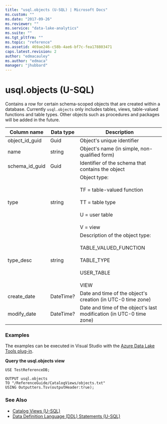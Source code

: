 ```yaml
---
title: "usql.objects (U-SQL) | Microsoft Docs"
ms.custom: ""
ms.date: "2017-09-26"
ms.reviewer: ""
ms.service: "data-lake-analytics"
ms.suite: ""
ms.tgt_pltfrm: ""
ms.topic: "reference"
ms.assetid: 469ae246-c58b-4ae6-bf7c-fea178803471
caps.latest.revision: 2
author: "edmacauley"
ms.author: "edmaca"
manager: "jhubbard"
---
```

# usql.objects (U-SQL)
Contains a row for certain schema-scoped objects that are created within a database.  Currently `usql.objects` only includes tables, views, table-valued functions and table types. Other objects such as procedures and packages will be added in the future.

Column name  |Data type  |Description  
---------|---------|---------
object_id_guid     |Guid         |Object's unique identifier         
name     |string         |Object's name (in simple, non-qualified form)         
schema_id_guid     |Guid         |Identifier of the schema that contains the object         
type     |string         |Object type:<br><br> TF = table-valued function<br><br> TT = table type<br><br> U = user table<br><br> V = view         
type_desc     |string         |Description of the object type:<br><br> TABLE_VALUED_FUNCTION<br><br> TABLE_TYPE<br><br> USER_TABLE<br><br> VIEW  
create_date|DateTime?|Date and time of the object's creation (in UTC-0 time zone)
modify_date|DateTime?|Date and time of the object's last modification (in UTC-0 time zone)

### Examples
The examples can be executed in Visual Studio with the [Azure Data Lake Tools plug-in](https://www.microsoft.com/download/details.aspx?id=49504).

**Query the usql.objects view**
```
USE TestReferenceDB;

OUTPUT usql.objects
TO "/ReferenceGuide/CatalogViews/objects.txt"
USING Outputters.Tsv(outputHeader:true); 
```

### See Also
* [Catalog Views (U-SQL)](catalog-views-u-sql.md)
* [Data Definition Language (DDL) Statements (U-SQL)](data-definition-language-ddl-statements-u-sql.md)





